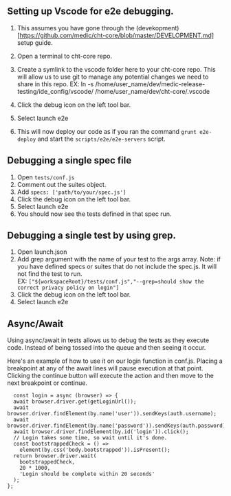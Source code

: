 ## Setting up Vscode for e2e debugging. 

1. This assumes you have gone through the (devekopment)[https://github.com/medic/cht-core/blob/master/DEVELOPMENT.md] setup guide. 
1. Open a terminal to cht-core repo.
1. Create a symlink to the vscode folder here to your cht-core repo. This will allow us to use git to manage any potential changes we need to share in this repo.
    EX:  ln -s /home/user_name/dev/medic-release-testing/ide_config/vscode/ /home/user_name/dev/cht-core/.vscode

1. Click the debug icon on the left tool bar.
1. Select launch e2e
1. This will now deploy our code as if you ran the command `grunt e2e-deploy` and start the `scripts/e2e/e2e-servers` script.


## Debugging a single spec file

1. Open `tests/conf.js`
1. Comment out the suites object.
1. Add  `specs: ['path/to/your/spec.js']` 
1. Click the debug icon on the left tool bar.
1. Select launch e2e
1. You should now see the tests defined in that spec run. 


## Debugging a single test by using grep. 

1. Open launch.json
1. Add grep argument with the name of your test to the args array. Note: if you have defined specs or suites that do not include the spec.js. It will not find the test to run.  
      EX: `["${workspaceRoot}/tests/conf.js","--grep=should show the correct privacy policy on login"]`
1. Click the debug icon on the left tool bar.
1. Select launch e2e


## Async/Await

Using async/await in tests allows us to debug the tests as they execute code. Instead of being tossed into the queue and then seeing it occur. 


Here's an example of how to use it on our login function in conf.js. Placing a breakpoint at any of the await lines will pause execution at that point. Clicking the continue button will execute the action and then move to the next breakpoint or continue. 


```
  const login = async (browser) => {
  await browser.driver.get(getLoginUrl());
  await browser.driver.findElement(by.name('user')).sendKeys(auth.username);
  await browser.driver.findElement(by.name('password')).sendKeys(auth.password);
  await browser.driver.findElement(by.id('login')).click();
  // Login takes some time, so wait until it's done.
  const bootstrappedCheck = () =>
    element(by.css('body.bootstrapped')).isPresent();
  return browser.driver.wait(
    bootstrappedCheck,
    20 * 1000,
    'Login should be complete within 20 seconds'
  );
};
```